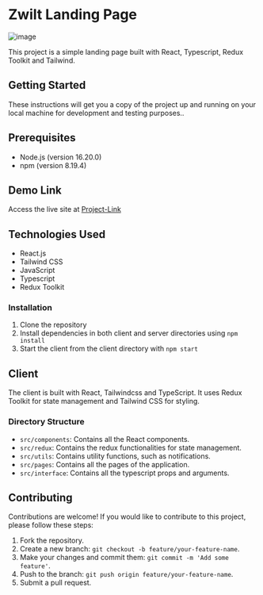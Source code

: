 # Zwilt Landing Page

<img src="https://res.cloudinary.com/chuksmbanaso/image/upload/v1716913029/Screenshot_2024-05-28_at_15.40.28_yksryi.png" title="Image" alt="image">

This project is a simple landing page built with React, Typescript, Redux Toolkit and Tailwind.

## Getting Started

These instructions will get you a copy of the project up and running on your local machine for development and testing purposes..

## Prerequisites

- Node.js (version 16.20.0)
- npm (version 8.19.4)

## Demo Link

Access the live site at [Project-Link](https://zwilt-chuck.netlify.app)

## Technologies Used

- React.js
- Tailwind CSS
- JavaScript
- Typescript
- Redux Toolkit

### Installation

1. Clone the repository
2. Install dependencies in both client and server directories using `npm install`
4. Start the client from the client directory with `npm start`

## Client

The client is built with React, Tailwindcss and TypeScript. It uses Redux Toolkit for state management and Tailwind CSS for styling.

### Directory Structure

- `src/components`: Contains all the React components.
- `src/redux`: Contains the redux functionalities for state management.
- `src/utils`: Contains utility functions, such as notifications.
- `src/pages`: Contains all the pages of the application.
- `src/interface`: Contains all the typescript props and arguments.


## Contributing

Contributions are welcome! If you would like to contribute to this project, please follow these steps:

1. Fork the repository.
2. Create a new branch: `git checkout -b feature/your-feature-name`.
3. Make your changes and commit them: `git commit -m 'Add some feature'`.
4. Push to the branch: `git push origin feature/your-feature-name`.
5. Submit a pull request.
